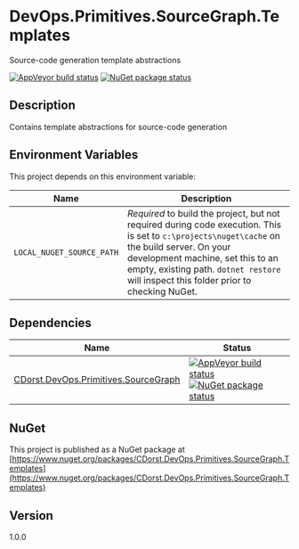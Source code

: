 # DevOps.Primitives.SourceGraph.Templates

Source-code generation template abstractions

[![AppVeyor build status](https://img.shields.io/appveyor/ci/cdorst/devops-primitives-sourcegraph-templates.svg?label=AppVeyor&style=for-the-badge)](https://ci.appveyor.com/project/cdorst/devops-primitives-sourcegraph-templates)
[![NuGet package status](https://img.shields.io/nuget/v/CDorst.DevOps.Primitives.SourceGraph.Templates.svg?label=NuGet&style=for-the-badge)](https://www.nuget.org/packages/CDorst.DevOps.Primitives.SourceGraph.Templates)

## Description

Contains template abstractions for source-code generation

## Environment Variables

This project depends on this environment variable:

Name | Description
---- | -----------
`LOCAL_NUGET_SOURCE_PATH` | *Required* to build the project, but not required during code execution. This is set to `c:\projects\nuget\cache` on the build server. On your development machine, set this to an empty, existing path. `dotnet restore` will inspect this folder prior to checking NuGet.

## Dependencies

Name | Status
---- | ------
[CDorst.DevOps.Primitives.SourceGraph](https://github.com/CDorst/DevOps.Primitives.SourceGraph) | [![AppVeyor build status](https://img.shields.io/appveyor/ci/cdorst/devops-primitives-sourcegraph.svg?label=AppVeyor&style=flat-square)](https://ci.appveyor.com/project/cdorst/devops-primitives-sourcegraph) [![NuGet package status](https://img.shields.io/nuget/v/CDorst.DevOps.Primitives.SourceGraph.svg?label=NuGet&style=flat-square)](https://www.nuget.org/packages/CDorst.DevOps.Primitives.SourceGraph)

## NuGet

This project is published as a NuGet package at [https://www.nuget.org/packages/CDorst.DevOps.Primitives.SourceGraph.Templates](https://www.nuget.org/packages/CDorst.DevOps.Primitives.SourceGraph.Templates)

## Version

1.0.0
